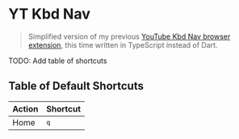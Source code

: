 # YT Kbd Nav

> Simplified version of my previous [YouTube Kbd Nav browser extension](https://github.com/FanaroEngineering/youtube_kbd_nav), this time written in TypeScript instead of Dart.

TODO: Add table of shortcuts

## Table of Default Shortcuts

| Action | Shortcut     |
| ------ | ------------ |
| Home   | <kbd>q</kbd> |
